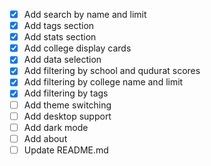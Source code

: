 - [x] Add search by name and limit
- [x] Add tags section
- [x] Add stats section
- [x] Add college display cards
- [x] Add data selection
- [x] Add filtering by school and qudurat scores
- [x] Add filtering by college name and limit
- [x] Add filtering by tags
- [ ] Add theme switching
- [ ] Add desktop support
- [ ] Add dark mode
- [ ] Add about
- [ ] Update README.md
